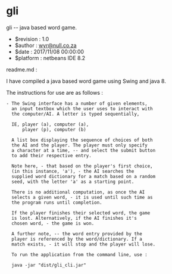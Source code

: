 # gli
gli -- java based word game.

 - $revision : 1.0
 - $author   : wyr@null.co.za
 - $date     : 2017/11/08 00:00:00
 - $platform : netbeans IDE 8.2

readme.md : 

I have compiled a java based word game using Swing and java 8.

The instructions for use are as follows :

    - The Swing interface has a number of given elements,
      an input textbox which the user uses to interact with
      the computer/AI. A letter is typed sequentially,

      IE, player (a), computer (a), 
          player (p), computer (b)

      A list box displaying the sequence of choices of both
      the AI and the player. The player must only specify
      a character at a time, -- and select the submit button
      to add their respective entry.

      Note here, - that based on the player's first choice,
      (in this instance, 'a'), - the AI searches the
      supplied word dictionary for a match based on a random
      seed, with the letter 'a' as a starting point. 

      There is no additional computation, as once the AI
      selects a given word, - it is used until such time as
      the program runs until completion.

      If the player finishes their selected word, the game
      is lost. Alternatively, if the AI finishes it's
      chosen word, - the game is won.

      A further note, -- the word entry provided by the
      player is referenced by the word/dictionary. If a
      match exists, - it will stop and the player will lose.

      To run the application from the command line, use :

      java -jar "dist/gli_cli.jar"
